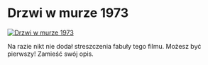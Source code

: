 Drzwi w murze 1973 
=============
[![Drzwi w murze 1973 ](http://vidos.pl/images/player.gif)](http://vidos.pl/drzwi-w-murze-1973)

 Na razie nikt nie dodał streszczenia fabuły tego filmu. Możesz być pierwszy! Zamieść swój opis.
